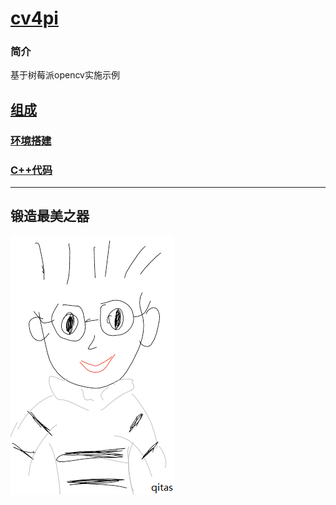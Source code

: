 ﻿# [cv4pi](https://github.com/Qitas/cv4pi)

### 简介

基于树莓派opencv实施示例

## [组成](qitas/)

### [环境搭建](env/)

### [C++代码](cv++/)

---

## 锻造最美之器

[![sites](qitas/qitas.png)](http://www.qitas.cn)
